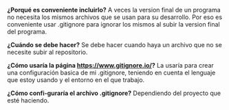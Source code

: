 **¿Porqué es conveniente incluirlo?**
A veces la version final de un programa no necesita los mismos archivos que se usan para su desarrollo.
Por eso es conveniente usar .gitignore para ignorar los mismos al subir la version final del programa.

**¿Cuándo se debe hacer?**
Se debe hacer cuando haya un archivo que no se necesite subir al repositorio.

**¿Cómo usaría la página https://www.gitignore.io/?**
La usaría para crear una configuración basica de mi .gitignore, teniendo en cuenta el lenguaje que estoy
usando y el entorno en el que trabajo.


**¿Cómo confi-guraría el archivo .gitignore?**
Dependiendo del proyecto que esté haciendo.